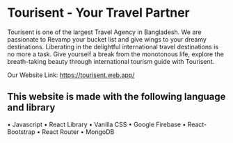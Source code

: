 # Tourisent - Your Travel Partner

Tourisent is one of the largest Travel Agency in Bangladesh. We are passionate to Revamp your bucket list and give wings to your dreamy destinations. Liberating in the delightful international travel destinations is no more a task. Give yourself a break from the monotonous life, explore the breath-taking beauty through international tourism guide with Tourisent.

Our Website Link: https://tourisent.web.app/

## This website is made with the following language and library

• Javascript
• React Library
• Vanilla CSS
• Google Firebase
• React-Bootstrap
• React Router
• MongoDB
